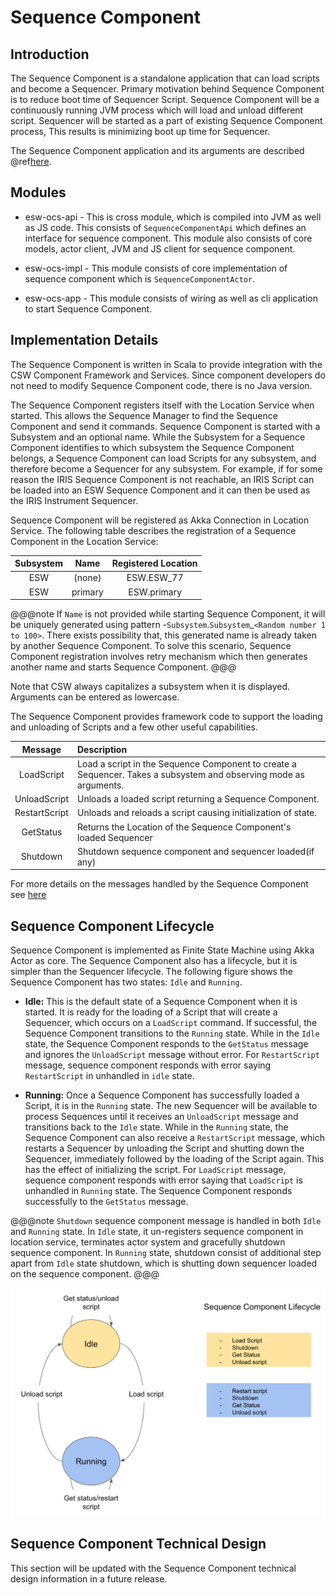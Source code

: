 # Sequence Component

## Introduction

The Sequence Component is a standalone application that can load scripts and become a Sequencer. Primary motivation 
behind Sequence Component is to reduce boot time of Sequencer Script. Sequence Component will be a continuously running 
JVM process which will load and unload different script. Sequencer will be started as a part of existing Sequence Component process,
This results is minimizing boot up time for Sequencer.

The Sequence Component application and its arguments are described @ref[here](../../../apps/sequencer-app.md).

## Modules

* esw-ocs-api - 
This is cross module, which is compiled into JVM as well as JS code. This consists of `SequenceComponentApi`
which defines an interface for sequence component. This module also consists of core models, actor client, JVM and JS client for
sequence component.

* esw-ocs-impl -
This module consists of core implementation of sequence component which is `SequenceComponentActor`.

* esw-ocs-app -
This module consists of wiring as well as cli application to start Sequence Component.

## Implementation Details

The Sequence Component is written in Scala to provide integration with the CSW Component Framework and Services. Since component
developers do not need to modify Sequence Component code, there is no Java version.

The Sequence Component registers itself with the Location Service when started. This allows the Sequence Manager to
find the Sequence Component and send it commands. Sequence Component is started with a Subsystem and an optional name.
While the Subsystem for a Sequence Component identifies to which subsystem the Sequence Component belongs, a Sequence
Component can load Scripts for any subsystem, and therefore become a Sequencer for any subsystem.  For example, if for
some reason the IRIS Sequence Component is not reachable, an IRIS Script can be loaded into an ESW Sequence Component
and it can then be used as the IRIS Instrument Sequencer.

Sequence Component will be registered as Akka Connection in Location Service.
The following table describes the registration of a Sequence Component in the Location Service:

| Subsystem | Name | Registered Location |
|:---------:|:----:|:-------------------:|
| ESW | (none) | ESW.ESW_77 |
| ESW | primary |  ESW.primary |


@@@note
If `Name` is not provided while starting Sequence Component, it will be uniquely generated using pattern -`Subsystem`.`Subsystem`_`<Random number 1 to 100>`.
There exists possibility that, this generated name is already taken by another Sequence Component. To solve this scenario, Sequence
Component registration involves retry mechanism which then generates another name and starts Sequence Component.
@@@

Note that CSW always capitalizes a subsystem when it is displayed. Arguments can be entered as lowercase.

The Sequence Component provides framework code to support the loading and unloading of Scripts and a few other
useful capabilities.

| Message | Description |
|:-------:|:----------|
| LoadScript| Load a script in the Sequence Component to create a Sequencer. Takes a subsystem and observing mode as arguments. |
| UnloadScript|Unloads a loaded script returning a Sequence Component. |
| RestartScript | Unloads and reloads a script causing initialization of state. |
| GetStatus | Returns the Location of the Sequence Component's loaded Sequencer |
| Shutdown | Shutdown sequence component and sequencer loaded(if any) |

For more details on the messages handled by the Sequence Component see [here]($github.base_url$/esw-ocs/esw-ocs-api/jvm/src/main/scala/esw/ocs/api/actor/messages/SequenceComponentMsg.scala)


## Sequence Component Lifecycle

Sequence Component is implemented as Finite State Machine using Akka Actor as core.
The Sequence Component also has a lifecycle, but it is simpler than the Sequencer lifecycle. The following
figure shows the Sequence Component has two states: `Idle` and `Running`.

* **Idle:** This is the default state of a Sequence Component when it is started. It is ready for the loading
of a Script that will create a Sequencer, which occurs on a `LoadScript` command. If successful, the Sequence
Component transitions to the `Running` state. While in the `Idle` state, the Sequence Component responds to the `GetStatus` message
and ignores the `UnloadScript` message without error. For `RestartScript` message, sequence component responds with error
saying `RestartScript` in unhandled in `idle` state.

* **Running:** Once a Sequence Component has successfully loaded a Script, it is in the `Running` state. The new
Sequencer will be available to process Sequences until it receives an `UnloadScript` message and transitions back
to the `Idle` state. While in the `Running` state, the Sequence Component can also receive a `RestartScript` message, 
which restarts a Sequencer by unloading the Script and shutting down the Sequencer, immediately followed by the 
loading of the Script again. This has the effect of initializing the script. For `LoadScript` message, sequence component
responds with error saying that `LoadScript` is unhandled in `Running` state. 
The Sequence Component responds successfully to the `GetStatus` message.

@@@note
`Shutdown` sequence component message is handled in both `Idle` and `Running` state. In `Idle` state, it un-registers sequence component
in location service, terminates actor system and gracefully shutdown sequence component. In `Running` state, shutdown consist of additional step
apart from `Idle` state shutdown, which is shutting down sequencer loaded on the sequence component.
@@@

![sequencecomp-lifecycle](../../../images/ocs/OCS-SeqCompLifecycle.png)

## Sequence Component Technical Design

This section will be updated with the Sequence Component technical design information in a future release.
